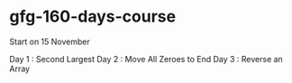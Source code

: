 # gfg-160-days-course

Start on 15 November

Day 1 : Second Largest
Day 2 : Move All Zeroes to End
Day 3 : Reverse an Array